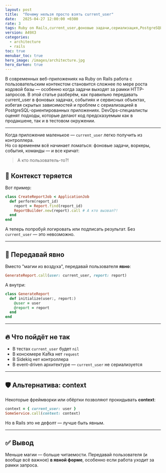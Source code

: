 ```yaml
---
layout: post
title:  "Почему нельзя просто взять current_user"
date:   2025-04-27 12:00:00 +0300
rate: 3
tags: Ruby on Rails,current_user,фоновые задачи,сериализация,PostgreSQL,DevOps
version: A49X3
categories:
  - architecture
  - rails
toc: true
menubar_toc: true
hero_image: /images/architecture.jpg
hero_darken: true
---
```

В современных веб-приложениях на Ruby on Rails работа с пользовательским контекстом становится сложнее по мере роста кодовой базы — особенно когда задачи выходят за рамки HTTP-запросов. В этой статье разберём, как правильно передавать current_user в фоновых задачах, событиях и сервисных объектах, избегая скрытых зависимостей и проблем с сериализацией в PostgreSQL-ориентированных приложениях. DevOps-специалисты оценят подходы, которые делают код предсказуемым как в продакшене, так и в тестовом окружении.

---

Когда приложение маленькое — `current_user` легко получить из контроллера.  
Но со временем всё начинает ломаться: фоновые задачи, воркеры, события, команды — и все кричат:
> А кто пользователь-то?!

## 🧵 Контекст теряется

Вот пример:

```ruby
class CreateReportJob < ApplicationJob
  def perform(report_id)
    report = Report.find(report_id)
    ReportBuilder.new(report).call # А кто вызвал?!
  end
end
````

А теперь попробуй логировать или подписать результат. Без `current_user` — это невозможно.

---

## 🧳 Передавай явно

Вместо "магии из воздуха", передавай пользователя **явно**:

```ruby
GenerateReport.call(user: current_user, report: report)
```

А внутри:

```ruby
class GenerateReport
  def initialize(user:, report:)
    @user = user
    @report = report
  end
end
```

---

## 🔥 Что пойдёт не так

* В тестах `current_user` будет `nil`
* В консюмере Kafka нет `request`
* В Sidekiq нет контроллера
* В event-driven архитектуре — `current_user` не сериализуется

---

## 🛡️ Альтернатива: context

Некоторые фреймворки или обёртки позволяют прокидывать **context**:

```ruby
context = { current_user: user }
SomeService.call(context: context)
```

Но в Rails это не дефолт — лучше быть явным.

---

## ✅ Вывод

Меньше магии — больше читаемости.
Передавай пользователя (и вообще всё важное) **в явной форме**, особенно если работа уходит за рамки запроса.
